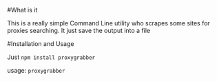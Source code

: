 
#What is it

This is a really simple Command Line utility who scrapes some sites for proxies searching.
It just save the output into a file

#Installation and Usage

Just ``npm install proxygrabber``

usage: ``proxygrabber``

